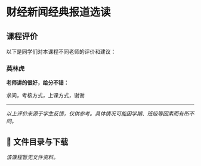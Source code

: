# 财经新闻经典报道选读

## 课程评价

以下是同学们对本课程不同老师的评价和建议：

### 莫林虎

**老师讲的很好，给分不错：**

求问，考核方式，上课方式，谢谢

---

*以上评价来源于学生反馈，仅供参考。具体情况可能因学期、班级等因素而有所不同。*
## 📄 文件目录与下载

_该课程暂无文件资料。_
